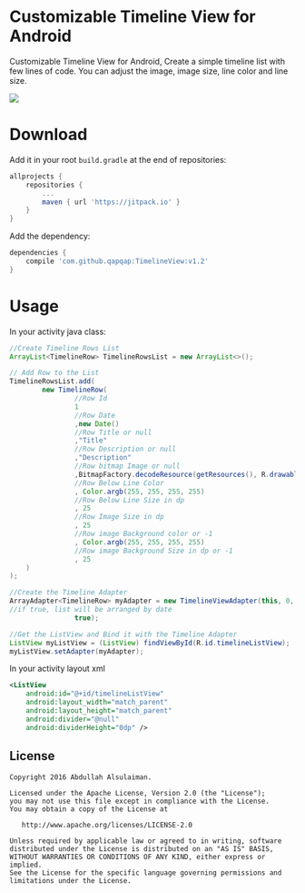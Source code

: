 # Customizable Timeline View for Android
Customizable Timeline View for Android, Create a simple timeline list with few lines of code. You can adjust the image, image size, line color and line size.

![](Screenshot.png)

# Download
Add it in your root `build.gradle` at the end of repositories:

``` groovy
allprojects {
	repositories {
		...
		maven { url 'https://jitpack.io' }
	}
}
```
Add the dependency:

``` groovy
dependencies {
    compile 'com.github.qapqap:TimelineView:v1.2'
}
```

# Usage

In your activity java class:
``` java
//Create Timeline Rows List
ArrayList<TimelineRow> TimelineRowsList = new ArrayList<>();

// Add Row to the List
TimelineRowsList.add(
        new TimelineRow(
                //Row Id
                1
                //Row Date
                ,new Date()
                //Row Title or null
                ,"Title"
                //Row Description or null
                ,"Description"
                //Row bitmap Image or null
                ,BitmapFactory.decodeResource(getResources(), R.drawable.img_0)
                //Row Below Line Color
                , Color.argb(255, 255, 255, 255)
                //Row Below Line Size in dp
                , 25
                //Row Image Size in dp
                , 25
                //Row image Background color or -1
                , Color.argb(255, 255, 255, 255)
                //Row image Background Size in dp or -1
                , 25
	)
);

//Create the Timeline Adapter
ArrayAdapter<TimelineRow> myAdapter = new TimelineViewAdapter(this, 0, TimelineRowsList,
//if true, list will be arranged by date
                true);

//Get the ListView and Bind it with the Timeline Adapter
ListView myListView = (ListView) findViewById(R.id.timelineListView);
myListView.setAdapter(myAdapter);
```

In your activity layout xml
``` xml
<ListView
    android:id="@+id/timelineListView"
    android:layout_width="match_parent"
    android:layout_height="match_parent"
    android:divider="@null"
    android:dividerHeight="0dp" />
```

License
--------

    Copyright 2016 Abdullah Alsulaiman.

    Licensed under the Apache License, Version 2.0 (the "License");
    you may not use this file except in compliance with the License.
    You may obtain a copy of the License at

       http://www.apache.org/licenses/LICENSE-2.0

    Unless required by applicable law or agreed to in writing, software
    distributed under the License is distributed on an "AS IS" BASIS,
    WITHOUT WARRANTIES OR CONDITIONS OF ANY KIND, either express or implied.
    See the License for the specific language governing permissions and
    limitations under the License.
